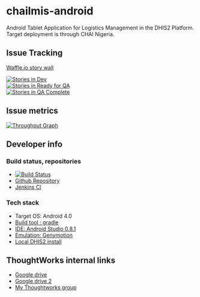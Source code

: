 # chailmis-android

Android Tablet Application for Logistics Management in the DHIS2 Platform. Target deployment is through CHAI Nigeria.

## Issue Tracking

[Waffle.io story wall](https://waffle.io/chailmis/chailmis-android)

[![Stories in Dev](https://badge.waffle.io/chailmis/chailmis-android.png?label=In%20Dev&title=In%20Dev)](http://waffle.io/chailmis/chailmis-android)  
[![Stories in Ready for QA](https://badge.waffle.io/chailmis/chailmis-android.png?label=Ready%20for%20QA&title=Ready%20for%20QA)](http://waffle.io/chailmis/chailmis-android)  
[![Stories in QA Complete](https://badge.waffle.io/chailmis/chailmis-android.png?label=QA%20Complete&title=QA%20Complete)](http://waffle.io/chailmis/chailmis-android)  

## Issue metrics

[![Throughput Graph](http://graphs.waffle.io/chailmis/chailmis-android/throughput.svg)](https://waffle.io/chailmis/chailmis-android/metrics)

## Developer info

### Build status, repositories
* [![Build Status](http://104.131.225.22:8080/job/android-unit-test/badge/icon)](http://104.131.225.22:8080/job/android-unit-test/)
* [Github Repository](https://github.com/chailmis/chailmis-android)
* [Jenkins CI](http://104.131.225.22:8080/)

### Tech stack
* Target OS: Android 4.0
* [Build tool : gradle](https://gradle.org/)
* [IDE: Android Studio 0.8.1](http://tools.android.com/download/studio/canary/0-8-1)
* [Emulation: Genymotion](http://www.genymotion.com/)
* [Local DHIS2 install](https://github.com/chailmis/dhis2-dev)


## ThoughtWorks internal links
* [Google drive](https://drive.google.com/a/thoughtworks.com/#folders/0Bx_qXlwQO9lRb3lnMjgwZllPcDA)
* [Google drive 2](https://drive.google.com/drive/u/1/#folders/0B3rgvld64BaocnpMTWZ6YlBCdTA)
* [My Thoughtworks group](https://my.thoughtworks.com/groups/chailmis)



